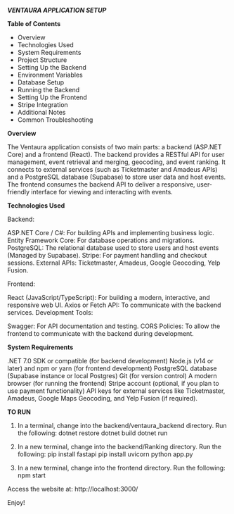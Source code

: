 ***VENTAURA APPLICATION SETUP***

**Table of Contents**
- Overview
- Technologies Used
- System Requirements
- Project Structure
- Setting Up the Backend
- Environment Variables
- Database Setup
- Running the Backend
- Setting Up the Frontend
- Stripe Integration
- Additional Notes
- Common Troubleshooting

**Overview**

The Ventaura application consists of two main parts: a backend (ASP.NET Core) and a frontend (React). The backend provides a RESTful API for user management, event retrieval and merging, geocoding, and event ranking. It connects to external services (such as Ticketmaster and Amadeus APIs) and a PostgreSQL database (Supabase) to store user data and host events. The frontend consumes the backend API to deliver a responsive, user-friendly interface for viewing and interacting with events.

**Technologies Used**

Backend:

ASP.NET Core / C#: For building APIs and implementing business logic.
Entity Framework Core: For database operations and migrations.
PostgreSQL: The relational database used to store users and host events (Managed by Supabase).
Stripe: For payment handling and checkout sessions.
External APIs: Ticketmaster, Amadeus, Google Geocoding, Yelp Fusion.

Frontend:

React (JavaScript/TypeScript): For building a modern, interactive, and responsive web UI.
Axios or Fetch API: To communicate with the backend services.
Development Tools:

Swagger: For API documentation and testing.
CORS Policies: To allow the frontend to communicate with the backend during development.

**System Requirements**

.NET 7.0 SDK or compatible (for backend development)
Node.js (v14 or later) and npm or yarn (for frontend development)
PostgreSQL database (Supabase instance or local Postgres)
Git (for version control)
A modern browser (for running the frontend)
Stripe account (optional, if you plan to use payment functionality)
API keys for external services like Ticketmaster, Amadeus, Google Maps Geocoding, and Yelp Fusion (if required).

**TO RUN**

1. In a terminal, change into the backend/ventaura_backend directory.
   Run the following: dotnet restore
                      dotnet build
                      dotnet run

2. In a new terminal, change into the backend/Ranking directory.
   Run the following: pip install fastapi
                      pip install uvicorn
                      python app.py

3. In a new terminal, change into the frontend directory.
   Run the following: npm start

Access the website at: http://localhost:3000/

Enjoy!

